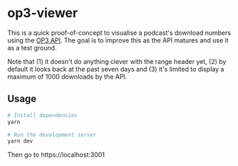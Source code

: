 # op3-viewer

This is a quick proof-of-concept to visualise a podcast's download numbers
using the [OP3 API](https://op3.dev/). The goal is to improve this as the
API matures and use it as a test ground.

Note that (1) it doesn't do anything clever with the range header yet,
(2) by default it looks back at the past seven days and (3) it's limited to
display a maximum of 1000 downloads by the API.

## Usage

```sh
# Install dependencies
yarn

# Run the development server
yarn dev
```

Then go to https://localhost:3001
